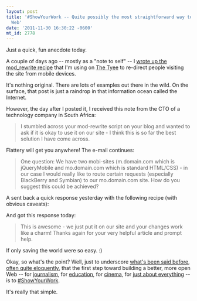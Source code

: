 ```yaml
---
layout: post
title: '#ShowYourWork -- Quite possibly the most straightforward way to build a better
  Web'
date: '2011-11-30 16:30:22 -0600'
mt_id: 2778
---
```


Just a quick, fun anecdote today.

A couple of days ago -- mostly as a "note to self" -- I [wrote up the mod_rewrite recipe](http://www.phillipadsmith.com/2011/11/note-to-self-a-simple-way-to-accomplish-mobile-site-redirection-using-mod-rewrite.html) that I'm using on [The Tyee](http://thetyee.ca) to re-direct people visiting the site from mobile devices.

It's nothing original. There are lots of examples out there in the wild. On the surface, that post is just a raindrop in that information ocean called the Internet.

However, the day after I posted it, I received this note from the CTO of a technology company in South Africa:

> I stumbled across your mod-rewrite script on your blog and wanted to ask if it is okay to use it on our site - I think this is so far the best solution I have come across.

Flattery will get you anywhere! The e-mail continues:

> One question: We have two mobi-sites (m.domain.com which is jQueryMobile and mo.domain.com which is standard HTML/CSS) - in our case I would really like to route certain requests (especially BlackBerry and Symbian) to our mo.domain.com site. How do you suggest this could be achieved?

A sent back a quick response yesterday with the following recipe (with obvious caveats):

<script src="https://gist.github.com/1410885.js?file=gistfile1.txt"></script>

And got this response today:

> This is awesome - we just put it on our site and your changes work like a charm! Thanks again for your very helpful article and prompt help.

If only saving the world were so easy. :)

Okay, so what's the point? Well, just to underscore [what's been said before](http://blog.apps.chicagotribune.com/2011/09/02/show-your-work/), [often quite eloquently](http://sinker.tumblr.com/post/10506542377/open-source-in-the-newsroom-at-ona11), that the first step toward building a better, more open Web -- for [journalism](http://knightmozilla.org), for [education](http://hackasaurus.org), for [cinema](http://webmademovies.org), for [just about everything](http://openeverything.us/) -- is to [#ShowYourWork](https://twitter.com/#!/search/%23ShowYourWork).

It's really that simple.

